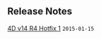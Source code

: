Release Notes
-------------
[4D v14 R4 Hotfix 1](https://github.com/4D-JP/release-notes/blob/master/v14/r4/hf1/README.md) ```2015-01-15```
